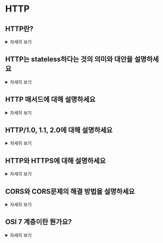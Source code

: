 # HTTP

## HTTP란?

<details>
<summary>자세히 보기</summary>
HTTP는 HyperText Transfer Protocol의 약자로, 클라이언트와 서버 간 웹 상에서 데이터를 주고받기 위한 애플리케이션 프로토콜입니다. 주로 웹 페이지, 이미지, 동영상 등의 리소스를 교환하는데 사용됩니다.
</details>

## HTTP는 stateless하다는 것의 의미와 대안을 설명하세요

<details>
<summary>자세히 보기</summary>
 서버가 이전 요청에 대한 정보를 저장하지 않기 때문에 각각의 요청이 독립적이라는 의미입니다. 이러한 특성 덕분에 서버의 메모리 사용량이 줄어들고 확장성이 증가합니다. 그러나 상태 정보가 필요한 경우 추가 구현이 필요하며, 이때 쿠키와 세션을 이용하여 클라이언트의 상태 정보를 저장하고 추적할
</details>

## HTTP 매서드에 대해 설명하세요

<details>
<summary>자세히 보기</summary>
 HTTP 매서드는 클라이언트가 서버에 요청을 보낼 때 사용하는 동작 방식입니다.
 GET: 리소스를 요청하는 메소드입니다. 
  POST: 리소스를 전송하는 메소드입니다. 
  PUT: 리소스를 업데이트하는 메소드입니다.
  PATCH: 리소스의 일부분만 수정하는 메소드입니다.
  DELETE: 특정 리소스를 삭제하는 메소드입니다.
</details>

## HTTP/1.0, 1.1, 2.0에 대해 설명하세요

<details>
<summary>자세히 보기</summary>
 HTTP/1.0은 기본 요청-응답 메커니즘을 제공하는 첫 버전입니다. HTTP/1.1은 지속적인 연결과 파이프라이닝 기능이 추가되어 성능이 향상되었고, HTTP/2.0은 다중화와 서버 푸시를 도입하여 웹 성능을 더욱 개선했습니다.
</details>

## HTTP와 HTTPS에 대해 설명하세요

<details>
<summary>자세히 보기</summary>
  HTTP는 도청이 가능하며(TCP/IP) 통신 상대를 확인하지 않아 신뢰성이 떨어집니다. 그래서 등장한 HTTPS는 보안 프로토콜인 SSL을 이용해 데이터를 암호화하고 보안성을 보장합니다. 추가로 검색엔진 최적화에도 도움을 줍니다.
</details>

## CORS와 CORS문제의 해결 방법을 설명하세요

<details>
<summary>자세히 보기</summary>
  CORS(Cross-Origin Resource Sharing)
   CORS는 보안을 위한 정책으로 CORS 문제는 일반적으로 브라우저가 다른 도메인의 리소스에 접근하려 할 때 서버가 적절한 CORS 헤더를 제공하지 않거나 클라이언트가 정책을 따르지 않는 경우에 발생합니다.
   해결방법으로는 서버 측에서 적절한 CORS 헤더를 설정하고, 클라이언트 측에서는 서버의 CORS 정책을 따르도록 구현합니다.
</details>

## OSI 7 계층이란 뭔가요?

<details>
<summary>자세히 보기</summary>
  물데네전세표응
OSI 7 계층은 네트워크 통신을 7개의 계층으로 나누어 설명하는 모델입니다.
물리계층, 데이터 링크 계층, 네트워크 계층, 전송 계층, 세션 계층, 표현 계층, 응용 계층으로 나누어져 있고
각 계층을 서로 다른 기능을 담당하여 데이터를 전달합니다.
현대의 인터넷은 OSI모델이 아니라 TCP/IP모델을 따르고 있고 TCP/IP 모델에선 OSI모델의 세션 계층, 표현 계층, 응용 계층이 응용 계층으로 통합되어 있습니다.
</details>
